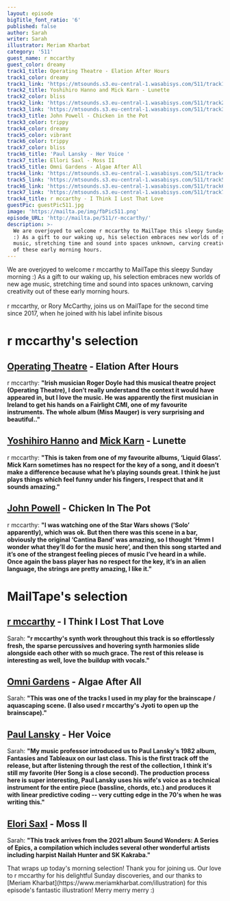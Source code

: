 ```yaml
---
layout: episode
bigTitle_font_ratio: '6'
published: false
author: Sarah
writer: Sarah
illustrator: Meriam Kharbat
category: '511'
guest_name: r mccarthy
guest_color: dreamy
track1_title: Operating Theatre - Elation After Hours
track1_color: dreamy
track1_link: 'https://mtsounds.s3.eu-central-1.wasabisys.com/511/track1.mp3'
track2_title: Yoshihiro Hanno and Mick Karn - Lunette
track2_color: bliss
track2_link: 'https://mtsounds.s3.eu-central-1.wasabisys.com/511/track2.mp3'
track3_link: 'https://mtsounds.s3.eu-central-1.wasabisys.com/511/track3.mp3'
track3_title: John Powell - Chicken in the Pot
track3_color: trippy
track4_color: dreamy
track5_color: vibrant
track6_color: trippy
track7_color: bliss
track6_title: 'Paul Lansky - Her Voice '
track7_title: Ellori Saxl - Moss II
track5_title: Omni Gardens - Algae After All
track4_link: 'https://mtsounds.s3.eu-central-1.wasabisys.com/511/track4.mp3'
track5_link: 'https://mtsounds.s3.eu-central-1.wasabisys.com/511/track5.mp3'
track6_link: 'https://mtsounds.s3.eu-central-1.wasabisys.com/511/track6.mp3'
track7_link: 'https://mtsounds.s3.eu-central-1.wasabisys.com/511/track7.mp3'
track4_title: r mccarthy - I Think I Lost That Love
guestPic: guestPic511.jpg
image: 'https://mailta.pe/img/fbPic511.png'
episode_URL: 'http://mailta.pe/511/r-mccarthy/'
description: >-
  We are overjoyed to welcome r mccarthy to MailTape this sleepy Sunday morning
  :) As a gift to our waking up, his selection embraces new worlds of new age
  music, stretching time and sound into spaces unknown, carving creativity out
  of these early morning hours.
---
```

<p id="introduction"> We are overjoyed to welcome r mccarthy to MailTape this sleepy Sunday morning :) As a gift to our waking up, his selection embraces new worlds of new age music, stretching time and sound into spaces unknown, carving creativity out of these early morning hours.  
  <br><br>
r mccarthy, or Rory McCarthy, joins us on MailTape for the second time since 2017, when he joined with his label infinite bisous </p>

# r mccarthy's selection

## [Operating Theatre](https://rogerdoyle1.bandcamp.com/) - Elation After Hours
r mccarthy: **"**Irish musician Roger Doyle had this musical theatre project (Operating Theatre), I don’t really understand the context it would have appeared in, but I love the music. He was apparently the first musician in Ireland to get his hands on a Fairlight CMI, one of my favourite instruments. The whole album (Miss Mauger) is very surprising and beautiful..**"**

## [Yoshihiro Hanno](http://www.yoshihirohanno.com/discography/) and [Mick Karn](https://mickkarn.net/) - Lunette
r mccarthy: **"**This is taken from one of my favourite albums, ‘Liquid Glass’. Mick Karn sometimes has no respect for the key of a song, and it doesn’t make a difference because what he’s playing sounds great. I think he just plays things which feel funny under his fingers, I respect that and it sounds amazing.**"**

## [John Powell](https://johnpowellmusic.com/) - Chicken In The Pot
r mccarthy: **"**I was watching one of the Star Wars shows (’Solo’ apparently), which was ok. But then there was this scene in a bar, obviously the original ‘Cantina Band’ was amazing, so I thought ‘Hmm I wonder what they’ll do for the music here’, and then this song started and it’s one of the strangest feeling pieces of music I’ve heard in a while. Once again the bass player has no respect for the key, it’s in an alien language, the strings are pretty amazing, I like it.**"**

# MailTape's selection

## [r mccarthy](https://inohidefumi.bandcamp.com/) - I Think I Lost That Love
Sarah: **"**r mccarthy's synth work throughout this track is so effortlessly fresh, the sparse percussives and hovering synth harmonies slide alongside each other with so much grace. The rest of this release is interesting as well, love the buildup with vocals.**"**

## [Omni Gardens](https://hairdo.bandcamp.com/) - Algae After All
Sarah: **"**This was one of the tracks I used in my play for the brainscape / aquascaping scene. (I also used r mccarthy's Jyoti to open up the brainscape).**"**

## [Paul Lansky](https://www.discogs.com/artist/1126272-Sachiko-Kanenobu) - Her Voice
Sarah: **"**My music professor introduced us to Paul Lansky's 1982 album, Fantasies and Tableaux on our last class. This is the first track off the release, but after listening through the rest of the collection, I think it's still my favorite (Her Song is a close second). The production process here is super interesting, Paul Lansky uses his wife's voice as a technical instrument for the entire piece (bassline, chords, etc.) and produces it with linear predictive coding -- very cutting edge in the 70's when he was writing this.**"**

## [Elori Saxl](https://morsels.website/) - Moss II
Sarah: **"**This track arrives from the 2021 album Sound Wonders: A Series of Epics, a compilation which includes several other wonderful artists including harpist Nailah Hunter and SK Kakraba.**"**

<p id="outroduction">That wraps up today's morning selection! Thank you for joining us. Our love to r mccarthy for his delightful Sunday discoveries, and our thanks to [Meriam Kharbat](https://www.meriamkharbat.com/illustration) for this episode's fantastic illustration! Merry merry merry :)</p>
